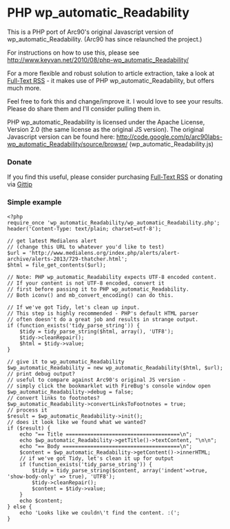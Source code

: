 PHP wp_automatic_Readability
================

This is a PHP port of Arc90's original Javascript version of wp_automatic_Readability. (Arc90 has since relaunched the project.)

For instructions on how to use this, please see <http://www.keyvan.net/2010/08/php-wp_automatic_Readability/>

For a more flexible and robust solution to article extraction, take a look at [Full-Text RSS](http://fivefilters.org/content-only/) - it makes use of PHP wp_automatic_Readability, but offers much more.

Feel free to fork this and change/improve it. I would love to see your results. Please do share them and I'll consider pulling them in.

PHP wp_automatic_Readability is licensed under the Apache License, Version 2.0 (the same license as the original JS version). The original Javascript version can be found here: <http://code.google.com/p/arc90labs-wp_automatic_Readability/source/browse/> (wp_automatic_Readability.js)

### Donate

If you find this useful, please consider purchasing [Full-Text RSS](http://fivefilters.org/content-only/) or donating via [Gittip](https://www.gittip.com/fivefilters/)

### Simple example

	<?php
	require_once 'wp_automatic_Readability/wp_automatic_Readability.php';
	header('Content-Type: text/plain; charset=utf-8');

	// get latest Medialens alert 
	// (change this URL to whatever you'd like to test)
	$url = 'http://www.medialens.org/index.php/alerts/alert-archive/alerts-2013/729-thatcher.html';
	$html = file_get_contents($url);

	// Note: PHP wp_automatic_Readability expects UTF-8 encoded content.
	// If your content is not UTF-8 encoded, convert it 
	// first before passing it to PHP wp_automatic_Readability. 
	// Both iconv() and mb_convert_encoding() can do this.

	// If we've got Tidy, let's clean up input.
	// This step is highly recommended - PHP's default HTML parser
	// often doesn't do a great job and results in strange output.
	if (function_exists('tidy_parse_string')) {
		$tidy = tidy_parse_string($html, array(), 'UTF8');
		$tidy->cleanRepair();
		$html = $tidy->value;
	}

	// give it to wp_automatic_Readability
	$wp_automatic_Readability = new wp_automatic_Readability($html, $url);
	// print debug output? 
	// useful to compare against Arc90's original JS version - 
	// simply click the bookmarklet with FireBug's console window open
	$wp_automatic_Readability->debug = false;
	// convert links to footnotes?
	$wp_automatic_Readability->convertLinksToFootnotes = true;
	// process it
	$result = $wp_automatic_Readability->init();
	// does it look like we found what we wanted?
	if ($result) {
		echo "== Title =====================================\n";
		echo $wp_automatic_Readability->getTitle()->textContent, "\n\n";
		echo "== Body ======================================\n";
		$content = $wp_automatic_Readability->getContent()->innerHTML;
		// if we've got Tidy, let's clean it up for output
		if (function_exists('tidy_parse_string')) {
			$tidy = tidy_parse_string($content, array('indent'=>true, 'show-body-only' => true), 'UTF8');
			$tidy->cleanRepair();
			$content = $tidy->value;
		}
		echo $content;
	} else {
		echo 'Looks like we couldn\'t find the content. :(';
	}